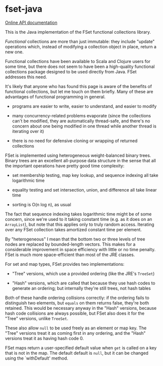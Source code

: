 fset-java
=========

[Online API documentation](http://www.ergy.com/fset-java-doc/index.html)

This is the Java implementation of the FSet functional collections library.

_Functional_ collections are more than just immutable: they include "update" operations
which, instead of modifying a collection object in place, return a new one.

Functional collections have been available to Scala and Clojure users for some time, but
there does not seem to have been a high-quality functional collections package designed to
be used directly from Java.  FSet addresses this need.

It's likely that anyone who has found this page is aware of the benefits of functional
collections, but let me touch on them briefly.  Many of these are advantages of functional
programming in general.

* programs are easier to write, easier to understand, and easier to modify

* many concurrency-related problems evaporate (since the collections can't be modified,
they are automatically thread-safe, and there's no concern about one being modified in
one thread while another thread is iterating over it)

* there is no need for defensive cloning or wrapping of returned collections

FSet is implemented using heterogeneous weight-balanced binary trees.  Binary trees are an
excellent all-purpose data structure in the sense that all the important operations have
pretty good time complexity:

* set membership testing, map key lookup, and sequence indexing all take logarithmic time

* equality testing and set intersection, union, and difference all take linear time

* sorting is O(n log n), as usual

The fact that sequence indexing takes logarithmic time might be of some concern, since
we're used to it taking constant time (e.g. as it does on an `ArrayList`), but note that
this applies only to truly random access.  Iterating over any FSet collection takes
amortized constant time per element.

By "heterogeneous" I mean that the bottom two or three levels of tree nodes are replaced by
bounded-length vectors.  This makes for a considerable improvement in space efficiency
with little or no time penalty.  FSet is much more space-efficient than most of the JRE
classes.

For set and map types, FSet provides two implementations:

* "Tree" versions, which use a provided ordering (like the JRE's `TreeSet`)

* "Hash" versions, which are called that because they use hash codes to generate an
ordering; but internally they're still trees, not hash tables

Both of these handle ordering collisions correctly: if the ordering fails to distinguish
two elements, but `equals` on them returns false, they're both retained.  This would be
necessary anyway in the "Hash" versions, because hash code collisions are always possible,
but FSet also does it for the "Tree" versions, unlike `TreeSet`.

These also allow `null` to be used freely as an element or map key.  The "Tree" versions
treat it as coming first in any ordering, and the "Hash" versions treat it as having hash
code 0.

FSet maps return a user-specified default value when `get` is called on a key that is not
in the map.  The default default is `null`, but it can be changed using the `withDefault'
method.
